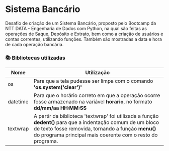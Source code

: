 # Sistema Bancário

Desafio de criação de um Sistema Bancário, proposto pelo Bootcamp da NTT DATA - Engenharia de Dados com Python, na qual são feitas as operações de Saque, Depósito e Extrato, bem como a criação de usuários e contas correntes, utilizando funções. Também são mostradas a data e hora de cada operação bancária.

### 📚 Bibliotecas utilizadas

| Nome | Utilização |
|------| -----------|
|  os  | Para que a tela pudesse ser limpa com o comando **'os.system('clear')'**
| datetime | Para que o horário correto em que a operação ocorre fosse armazenado na variável **horario**, no formato **dd/mm/aa HH:MM:SS** 
| textwrap | A partir da biblioteca 'textwrap' foi utilizada a função **dedent()** para que a indentação comum de um bloco de texto fosse removida, tornando a função **menu()** do programa principal mais coerente com o resto do programa.
